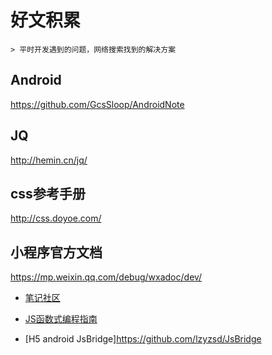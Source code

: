 # 好文积累


```
> 平时开发遇到的问题，网络搜索找到的解决方案
```

## Android

https://github.com/GcsSloop/AndroidNote

## JQ

http://hemin.cn/jq/

## css参考手册

http://css.doyoe.com/

## 小程序官方文档

https://mp.weixin.qq.com/debug/wxadoc/dev/


- [笔记社区](http://www.bijishequ.com/)
- [JS函数式编程指南](https://llh911001.gitbooks.io/mostly-adequate-guide-chinese/content/)



- [H5 android JsBridge]https://github.com/lzyzsd/JsBridge











